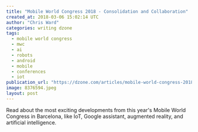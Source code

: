 ```yaml
---
title: "Mobile World Congress 2018 - Consolidation and Collaboration"
created_at: 2018-03-06 15:02:14 UTC
author: "Chris Ward"
categories: writing dzone
tags:
  - mobile world congress
  - mwc
  - ai
  - robots
  - android
  - mobile
  - conferences
  - iot
publication_url: "https://dzone.com/articles/mobile-world-congress-2018-consolidation-and-colla"
image: 8376594.jpeg
layout: post
---
```

Read about the most exciting developments from this year's Mobile World Congress in Barcelona, like IoT, Google assistant, augmented reality, and artificial intelligence.

